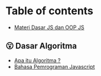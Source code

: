 # Table of contents

* [Materi Dasar JS dan OOP JS](README.md)

## 😮 Dasar Algoritma

* [Apa itu Algoritma ?](dasar-algoritma/vision-and-values.md)
* [Bahasa Pemrograman Javascript](dasar-algoritma/meet-the-team.md)
